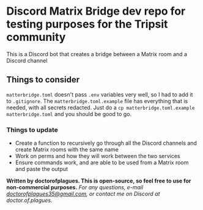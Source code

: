 # Discord Matrix Bridge dev repo for testing purposes for the Tripsit community

This is a Discord bot that creates a bridge between a Matrix room and a Discord channel

## Things to consider

`matterbridge.toml` doesn't pass `.env` variables very well, so I had to add it to `.gitignore`. The `matterbridge.toml.example` file has everything that is needed, with all secrets redacted. Just do a `cp matterbridge.toml.example matterbridge.toml` and you should be good to go.

### Things to update

- Create a function to recursively go through all the Discord channels and create Matrix rooms with the same name
- Work on perms and how they will work between the two services
- Ensure commands work, and are able to be used from a Matrix room and paste the output

**Written by doctorofplagues. This is open-source, so feel free to use for non-commercial purposes.**
*For any questions, e-mail doctorofplagues35@gmail.com, or contact me on Discord at doctor.of.plagues.*
